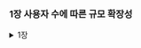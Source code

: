 ### 1장 사용자 수에 따른 규모 확장성

<details>
<summary>1장</summary>
<div markdown="1">
1. 
    1. request 흐름
        
        도메인 검색 → **1)** host 파일 **2)** DNS cache **3)** DNS query → IP 주소 반환 → 해당 IP 주소로 HTTP 요청 전달 → 결과 리턴
        
2. 관계형 데이터베이스(RDBMS) vs 비관계형 데이터베이스(NoSQL)
    - 관계형 DB
        - **정해진 스키마에 따라 데이터를 테이블에 저장하는 데이터베이스**
        - **데이터 구조를 보장하고 중복을 피할 수 있다.**
        - SQL을 사용하면 RDBMS에서 데이터를 저장, 수정, 삭제 및 검색 할 수 있다.
        - 데이터는 관계를 통해 여러 테이블에 분산된다.
        - 수직적 확장이 가능하다(단순히 서버의 성능을 향상시키는 것)
        - 고정된 행(row)과 열(column)로 구성된 테이블에 데이터를 저장한다.
        - 각 열은 하나의 속성에 대한 정보를 저장하고, 행에는 각 열의 데이터 형식에 맞는 데이터가 저장된다.
        - 관계형 데이터베이스에서는 테이블의 구조와 데이터 타입 등을 사전에 정의한다. 그리고 테이블에 정의된 내용에 알맞은 형태의 데이터만 삽입할 수 있다.
        - 특정한 형식을 지키기 때문에, 데이터를 정확히 입력했다면 데이터를 사용할 때에는 매우 수월하다.
        - 사용처
            - **관계를 맺고 있는 데이터가 자주 변경되는 경우**
            - 변경될 여지가 없고, 명확한 스키마가 사용자와 데이터에게 중요한 경우
    - NoSQL
        - **스키마가 없거나 느슨한 스키마로 데이터 간의 관계없이 자유로운 형태로 데이터를 저장하는 데이터베이스**
        - 유연하기 때문에 언제든지 데이터를 조정하고 새로운 필드를 추가할 수 있다.
        - 중복을 계속 업데이트해야하는 단점이 있다.
        - **수평적 확장** 으로 **트래픽 분산 및 대용량 처리** 가 가능하다.
        - 레코드를 문서(documents)라고 부른다.
        - Eventual Consistency -Consistency를 보장해주지 못하기 때문에 나온 개념으로, Consistency를 완전히 보장하지는 않지만, 결과적으로 언젠가는 Conssistency가 보장됨을 의미
        - 비관계형 데이터베이스란 관계형 데이터베이스를 뺀 나머지 유형을 총칭하는 뜻이다.
        - NoSQL 데이터베이스(일명 “SQL만을 사용하지 않는 데이터베이스”)는 표 형식이 아니며, 관계형 테이블과는 다른 방식으로 데이터를 저장한다.
        - 이들은 유연한 스키마를 제공하며, 대량의 데이터와 높은 사용자 부하에서도 손쉽게 확장이 가능하다.
        - 사용처
            - **읽기를 자주 하지만 데이터 변경은 자주 없는경우**
            - 정확한 데이터 구조를 알 수 없거나, 변경/확장될 수 있는 경우
            - 데이터베이스를 수평적으로 확장해야하는 경우(막대한 양의 데이터를 다루는 경우)
    
3. 언제 NoSQL을 선택할까?
    1. 아주 낮은 응답 지연시간(latency)이 요구
    2. 다루는 데이터가 비정형(unstructured, 멀티미디어나 워드나, 이미지, 영상, pdf 등 행과 열로 구분하기 어려운 데이터)이라 관계형 데이터가 아닌 경우
    3. 데이터를 직렬화하거나 역직렬화 할 수 있기만 하면 됨
    4. 아주 많은 양의 데이터를 저장할 필요가 있음
    
4. scale up(수직적 확장, 한 대의 서버) vs scale out(수평적 확장, 여러 대의 서버로)
    
    
5. 로드밸런서 역할
    1. 웹 서버는 클라이언트의 요청을 직접 처리하지 않음
    2. public IP로 온 요청을 로드밸런서가 받고 그걸 private IP를 이용하여 웹 서버와 통신한다.
    3. 장애를 자동복구하지 못하는 문제(no failover)가 해소, 웹 계층의 availability(가용성)가 향상
    4. 웹서버 계층에 더 많은 서버를 추가하기만하면 로드밸런서가 자동적으로 트래픽을 분산
    
6. 데이터베이스 다중화
    1. 서버 사이에 주(master)-부(slave) 관계 설정, 데이터 원본은 주, 사본은 부 서버에 보관
    2. 쓰기 연산은 마스터에서만 지원, 부 서버에서는 읽기 연산만 지원.
    3. 장점
        1. 더 나은 성능 : 병렬로 처리할 수 있는 질의의 수가 늘어나 성능이 좋아진다. 
        2. 안정성 : 데이터를 지역적으로 떨어진 장소에 다중화시켜놓을 수 있다.
        3. 가용성 : 한개의 데이터베이스 서버에 장애가 발생하더라도 다른 서버에 있는 데이터를 가져와 계속 서비스할 수 있다.
        
7. 캐시 사용시 유의할점
    1. 데이터 갱신은 자주 일어나지 않지만 참조가 빈번하게 일어나는 경우에 사용을 고려한다.
    2. 캐시는 휘발성 메모리에 두기때문에 영속적으로 보관할 데이터는 캐시에 두지 않는다.
    3. 만료정책을 적절하게 설정해야한다.
    4. 데이터 저장소의 원본과 캐시 내의 사본을 같게 유지(일관성)해야한다.
    5. 어떤 특정 지점에서의 장애(단일 장애 지점, SPOF)가 전체 시스템의 동작을 중단시켜버리는 일을 피해야한다. → 여러 지역에 걸쳐 캐시서버를 분산시켜야한다.
    6. 캐시 메모리를 과할당하여 데이터가 갑자기 늘어났을 때의 문제를 방지해야한다.
    7. 데이터 방출 정책
        1. LRU : 마지막으로 사용된 시점이 가장 오래된 데이터 방출
        2. LFU : 사용빈도가 가장 낮은 데이터 방출
        3. FIFO : 가장 먼저 캐시에 들어온 데이터를 가장 먼저 방출
    
8. CDN(Content Delivery Network, 콘텐츠 전송 네트워크)
    1. 정적 컨텐츠(JS, CSS, image etc)를 전송하는, 지리적으로 분산된 서버의 네트워크
    2. 동작 방식
        1. 사용자가 이미지 URL을 이용해 접근
        2. CDN 서버의 캐시에 이미지 확인 → 없으면 origin 서버에 요청
        3. 리턴된 파일은 TTL(Time-To-Live, 얼마나 오래 캐시될 수 있는지) 값을 포함 
        4. CDN 서버는 파일을 캐시하고 사용자에게 반환
    3. 고려 사항
        1. 비용, 적절한 만료 시한 설정, CDN 장애 상황, 콘텐츠 무효화(invalidation) 방법
        
9. stateless 아키텍처
    1. 상태 정보를 물리적으로 웹 서버로부터 분리되어 단순하고 안정적이면서 확장이 쉬운 아키텍처
    
10. 데이터센터
    1. geoDNS-routing(geo-routing) : 사용자에게서 가장 가까운 데이터센터로 트래픽을 보낼 수 있게 함
    2. 다중 데이터센터 아키텍처의 몇 가지 고려할 점
        1. 트래픽 우회 - 올바른 데이터 센터로 트래픽을 보내는 방법
        2. 데이터 동기화 
        3. 테스트와 배포 - 여러 위치에서 테스트해보는 것이 중요
    
11. 메시지 큐
    1. 메시지의 무손실(durability, 메시지 큐에 보관된 메시지는 소비자가 꺼낼 때까지는 안전히 보관)을 보장하는 비동기 통신을 지원하는 컴포넌트
    2. 장점 - 결합 감소(loosly coupled), 규모 확장성 보장, 안정적
    
12.  로그 메트릭 그리고 자동화
    1. 로그 : 시스템의 오류와 문제들을 쉽게 찾아낼 수 있도록 함
    2. 메트릭 
        1. 호스트 단위 메트릭 : CPU, 메모리, 디스크 I/O에 관한 메트릭
        2. 종합 메트릭 : DB계층의 성능, 캐시 계층의 성능
        3. 핵심 비즈니스 메트릭 : 일별 능동 사용자, 수익, 재방문 등
    3. 자동화 : 시스템이 크고 복잡해지면 생산성을 높이기위해 자동화 도구를 활용
    
13. 데이터베이스 수평적 확장 (샤딩)
    - 대규모 데이터베이스를 shard라는 작은 단위로 분할, 모든 샤드는 같은 스키마를 쓰지만 샤드에 보관하는 데이터엔 중복이 없다.
    - 샤딩 키를 정하여 데이터를 분산한다.
    - 샤딩 키를 통해 올바른 데이터베이스에 질의를 보내어 데이터 조회나 변경을 처리하므로 효율을 높일 수 있다.
    - 샤딩 도입시 발생할 수 있는 문제
        - 데이터의 재 샤딩
            - 하나의 샤드로 더이상 감상하기 어려울 때나 샤드 간 데이터 분포가 균등하지 못하여 어떤 샤드에 할당된 공간 소모가 다른 샤드에 비해 빨리 소진될 때 재 샤딩이 필요하다.
            - 안정 해시(consistent hashing) 기법을 활용하여 문제 해결
        - celebrity 문제(hotspot key)
            - 특정 샤드에 질의가 집중되어 서버에 과부하가 생기는 문제
            - hotspot마다 샤드 하나씩을 할당하거나 심지어 더 작게 쪼갤 수도 있다.
        - 조인과 비정규화
            - 하나의 데이터베이스를 쪼개면 조인이 힘들어져 비정규화를 고려하기도 함
    
14. 정리
    - 웹 계층은 stateless
    - 모든 계층에 다중화 도입
    - 가능한 많은 데이터를 캐시할 것
    - 여러 데이터 센터를 지원할 것
    - 정적 컨텐츠는 CDN을 통해 서비스할 것
    - 데이터 계층은 샤딩을 통해 그 규모를 확장할 것
    - 각 계층은 독립적 서비스로 분할할 것
    - 시스템은 지속적으로 모니터링하고, 자동화 도구들을 활용할 것

</div>
</details>
